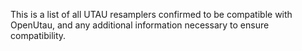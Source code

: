 This is a list of all UTAU resamplers confirmed to be compatible with OpenUtau, and any additional information necessary to ensure compatibility.